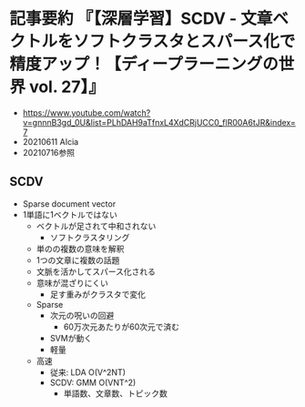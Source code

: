 <!-- tex script for md -->
<script type="text/javascript" async src="https://cdnjs.cloudflare.com/ajax/libs/mathjax/2.7.7/MathJax.js?config=TeX-MML-AM_CHTML">
</script>
<script type="text/x-mathjax-config">
 MathJax.Hub.Config({
 tex2jax: {
 inlineMath: [['$', '$'] ],
 displayMath: [ ['$$','$$'], ["\\[","\\]"] ]
 }
 });
</script>

# 記事要約 『【深層学習】SCDV - 文章ベクトルをソフトクラスタとスパース化で精度アップ！【ディープラーニングの世界 vol. 27】』

- https://www.youtube.com/watch?v=gnnnB3gd_0U&list=PLhDAH9aTfnxL4XdCRjUCC0_flR00A6tJR&index=7
- 20210611 AIcia
- 20210716参照

<!-- -------------------- -->

## SCDV
- Sparse document vector
- 1単語に1ベクトルではない
    - ベクトルが足されて中和されない
        - ソフトクラスタリング
    - 単のの複数の意味を解釈
    - 1つの文章に複数の話題
    - 文脈を活かしてスパース化される
    - 意味が混ざりにくい
        - 足す重みがクラスタで変化
    - Sparse
        - 次元の呪いの回避
            - 60万次元あたりが60次元で済む
        - SVMが動く
        - 軽量
    - 高速
        - 従来: LDA O(V^2NT)
        - SCDV: GMM O(VNT^2)
            - 単語数、文章数、トピック数
